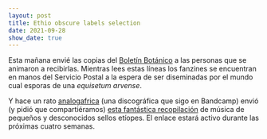 ```yaml
---
layout: post
title: Ethio obscure labels selection
date: 2021-09-28
show_date: true
---
```

Esta mañana envié las copias del [Boletín Botánico](https://boletin-botanico.com) a las personas que se animaron a recibirlas.  Mientras lees estas líneas los fanzines se encuentran en manos del Servicio Postal a la espera de ser diseminadas por el mundo cual esporas de una *equisetum arvense*. 

Y hace un rato [analogafrica](https://analogafrica.bandcamp.com/) (una discográfica que sigo en Bandcamp) envió (y pidió que compartiéramos) [esta fantástica recopilación](https://t.co/z9UIGWIaCO) de música de pequeños y desconocidos sellos etíopes. El enlace estará activo durante las próximas cuatro semanas.
